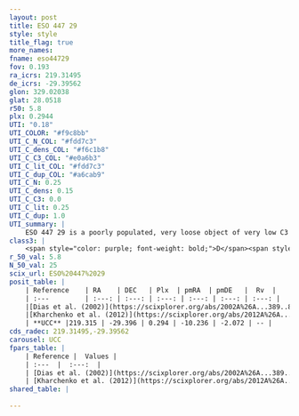 ```yaml
---
layout: post
title: ESO 447 29
style: style
title_flag: true
more_names: 
fname: eso44729
fov: 0.193
ra_icrs: 219.31495
de_icrs: -29.39562
glon: 329.02038
glat: 28.0518
r50: 5.8
plx: 0.2944
UTI: "0.18"
UTI_COLOR: "#f9c8bb"
UTI_C_N_COL: "#fdd7c3"
UTI_C_dens_COL: "#f6c1b8"
UTI_C_C3_COL: "#e0a6b3"
UTI_C_lit_COL: "#fdd7c3"
UTI_C_dup_COL: "#a6cab9"
UTI_C_N: 0.25
UTI_C_dens: 0.15
UTI_C_C3: 0.0
UTI_C_lit: 0.25
UTI_C_dup: 1.0
UTI_summary: |
    ESO 447 29 is a poorly populated, very loose object of very low C3 quality. It is poorly studied in the literature, with no articles listed in the last 13 years.
class3: |
    <span style="color: purple; font-weight: bold;">D</span><span style="color: purple; font-weight: bold;">D</span>
r_50_val: 5.8
N_50_val: 25
scix_url: ESO%20447%2029
posit_table: |
    | Reference    | RA    | DEC   | Plx  | pmRA  | pmDE   |  Rv  |
    | :---         | :---: | :---: | :---: | :---: | :---: | :---: |
    |[Dias et al. (2002)](https://scixplorer.org/abs/2002A%26A...389..871D) | 219.363 | -29.412 | -- | -5.84 | -2.98 | -- |
    |[Kharchenko et al. (2012)](https://scixplorer.org/abs/2012A%26A...543A.156K) | 219.338 | -29.395 | -- | -6.3 | 0.53 | -- |
    | **UCC** |219.315 | -29.396 | 0.294 | -10.236 | -2.072 | -- | 
cds_radec: 219.31495,-29.39562
carousel: UCC
fpars_table: |
    | Reference |  Values |
    | :---  |  :---:  |
    | [Dias et al. (2002)](https://scixplorer.org/abs/2002A%26A...389..871D) | `E(B-V)=0.104, Dist=1634.0, Age=9.5` |
    | [Kharchenko et al. (2012)](https://scixplorer.org/abs/2012A%26A...543A.156K) | `e_bv=0.104, distance=1634, log_age=9.5` |
shared_table: |
    
---
```

